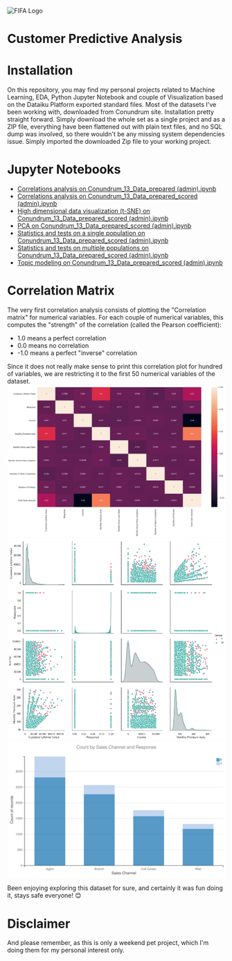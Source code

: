 ![FIFA Logo](/images/fifa.png)

# Customer Predictive Analysis

# Installation
On this repository, you may find my personal projects related to Machine Learning, EDA, Python Jupyter Notebook and couple of Visualization based on the Dataiku Platform exported standard files. Most of the datasets I've been working with, downloaded from Conundrum site. Installation pretty straight forward. Simply download the whole set as a single project and as a ZIP file, everything have been flattened out with plain text files, and no SQL dump was involved, so there wouldn't be any missing system dependencies issue. Simply imported the downloaded Zip file to your working project.

# Jupyter Notebooks
- [Correlations analysis on Conundrum_13_Data_prepared (admin).ipynb](https://github.com/leonism/dataiku-FIFA/blob/master/ipython_notebooks/Correlations%20analysis%20on%20Conundrum_13_Data_prepared%20(admin).ipynb) 
- [Correlations analysis on Conundrum_13_Data_prepared_scored (admin).ipynb](https://github.com/leonism/dataiku-FIFA/blob/master/ipython_notebooks/Correlations%20analysis%20on%20Conundrum_13_Data_prepared_scored%20(admin).ipynb) 
- [High dimensional data visualization (t-SNE) on Conundrum_13_Data_prepared_scored (admin).ipynb](https://github.com/leonism/dataiku-FIFA/blob/master/ipython_notebooks/High%20dimensional%20data%20visualization%20(t-SNE)%20on%20Conundrum_13_Data_prepared_scored%20(admin).ipynb)
- [PCA on Conundrum_13_Data_prepared_scored (admin).ipynb](https://github.com/leonism/dataiku-FIFA/blob/master/ipython_notebooks/PCA%20on%20Conundrum_13_Data_prepared_scored%20(admin).ipynb)
- [Statistics and tests on a single population on Conundrum_13_Data_prepared_scored (admin).ipynb](https://github.com/leonism/dataiku-FIFA/blob/master/ipython_notebooks/Statistics%20and%20tests%20on%20a%20single%20population%20on%20Conundrum_13_Data_prepared_scored%20(admin).ipynb)
- [Statistics and tests on multiple populations on Conundrum_13_Data_prepared_scored (admin).ipynb](https://github.com/leonism/dataiku-FIFA/blob/master/ipython_notebooks/Statistics%20and%20tests%20on%20multiple%20populations%20on%20Conundrum_13_Data_prepared_scored%20(admin).ipynb)
- [Topic modeling on Conundrum_13_Data_prepared_scored (admin).ipynb](https://github.com/leonism/dataiku-FIFA/blob/master/ipython_notebooks/Topic%20modeling%20on%20Conundrum_13_Data_prepared_scored%20(admin).ipynb)


# Correlation Matrix

The very first correlation analysis consists of plotting the "Correlation matrix" for numerical variables. For each couple of numerical variables, this computes the "strength" of the correlation (called the Pearson coefficient):

- 1.0 means a perfect correlation
- 0.0 means no correlation
- -1.0 means a perfect "inverse" correlation

Since it does not really make sense to print this correlation plot for hundred of variables, we are restricting it to the first 50 numerical variables of the dataset.
![download-1.png](/images/download-1.png)
![download.png](/images/download.png)
![download.png](/images/sales-and-response.png)


Been enjoying exploring this dataset for sure, and certainly it was fun doing it, stays safe everyone! 😊


# Disclaimer
And please remember, as this is only a weekend pet project, which I'm doing them for my personal interest only.